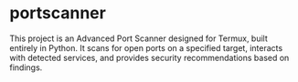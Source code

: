 # portscanner
This project is an Advanced Port Scanner designed for Termux, built entirely in Python. It scans for open ports on a specified target, interacts with detected services, and provides security recommendations based on findings. 
